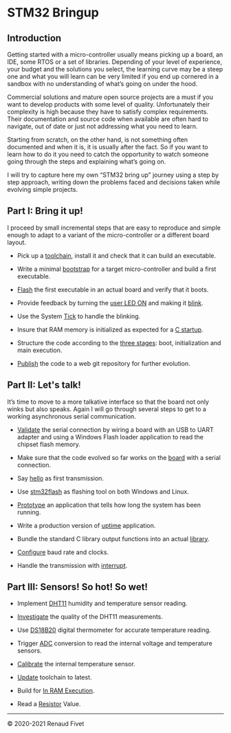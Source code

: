 # STM32 Bringup

## Introduction
Getting started with a micro-controller usually means picking up a board,
an IDE, some RTOS or a set of libraries. Depending of your level of experience,
your budget and the solutions you select, the learning curve may be a steep
one and what you will learn can be very limited if you end up cornered in a
sandbox with no understanding of what’s going on under the hood.

Commercial solutions and mature open source projects are a must if you want to
develop products with some level of quality. Unfortunately their complexity is
high because they have to satisfy complex requirements. Their documentation
and source code when available are often hard to navigate, out of date or just
not addressing what you need to learn.

Starting from scratch, on the other hand, is not something often documented and
when it is, it is usually after the fact. So if you want to learn how to do it
you need to catch the opportunity to watch someone going through the steps and
explaining what’s going on.

I will try to capture here my own “STM32 bring up” journey using a step by step
approach, writing down the problems faced and decisions taken while evolving
simple projects.

## Part I: Bring it up!
I proceed by small incremental steps that are easy to reproduce and simple
enough to adapt to a variant of the micro-controller or a different board
layout.

- Pick up a [toolchain](11_toolchain), install it and check that it can
build an executable.

- Write a minimal [bootstrap](12_bootstrap) for a target
micro-controller and build a first executable.

- [Flash](13_flash) the first executable in an actual board and verify
that it boots.

- Provide feedback by turning the [user LED ON](14_ledon) and making it
[blink](15_blink).

- Use the System [Tick](16_ledtick) to handle the blinking.

- Insure that RAM memory is initialized as expected for a [C
startup](17_cstartup).

- Structure the code according to the [three stages](18_3stages): boot,
initialization and main execution.

- [Publish](19_publish) the code to a web git repository for further
evolution.

## Part II: Let's talk!

It’s time to move to a more talkative interface so that the board not
only winks but also speaks. Again I will go through several steps to get
to a working asynchronous serial communication.

- [Validate]( 21_uart) the serial connection by wiring a board with an
USB to UART adapter and using a Windows Flash loader application to read
the chipset flash memory.

- Make sure that the code evolved so far works on the [board]( 22_board)
with a serial connection.

- Say [hello]( 23_hello) as first transmission.

- Use [stm32flash]( 24_stm32flash) as flashing tool on both Windows and
Linux.

- [Prototype]( 25_prototype) an application that tells how long the
system has been running.

- Write a production version of [uptime]( 26_uptime) application.

- Bundle the standard C library output functions into an actual
[library]( 27_library).

- [Configure]( 28_clocks) baud rate and clocks.

- Handle the transmission with [interrupt]( 29_interrupt).

## Part III: Sensors! So hot! So wet!

- Implement [DHT11](https://warehouse.motd.org/?page_id=798) humidity
and temperature sensor reading.

- [Investigate](https://warehouse.motd.org/?page_id=849) the quality of
the DHT11 measurements.

- Use [DS18B20](https://warehouse.motd.org/?page_id=908) digital
thermometer for accurate temperature reading.

- Trigger [ADC](https://warehouse.motd.org/?page_id=946) conversion to
read the internal voltage and temperature sensors.

- [Calibrate](https://warehouse.motd.org/?page_id=1035) the internal
temperature sensor.

- [Update](https://warehouse.motd.org/?page_id=1180) toolchain to
latest.

- Build for [In RAM
Execution](https://warehouse.motd.org/?page_id=1295).

- Read a [Resistor](https://warehouse.motd.org/?page_id=1421) Value.

___
© 2020-2021 Renaud Fivet
